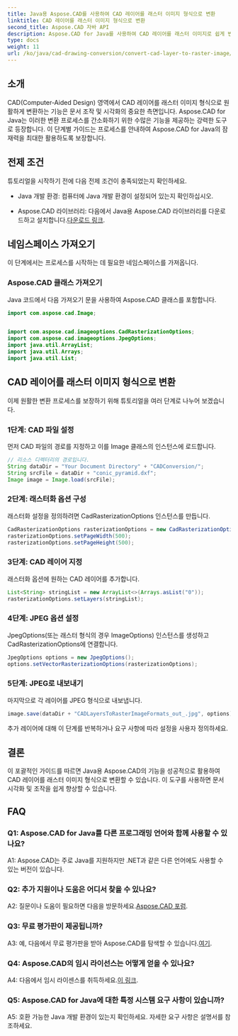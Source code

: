 ```yaml
---
title: Java용 Aspose.CAD를 사용하여 CAD 레이어를 래스터 이미지 형식으로 변환
linktitle: CAD 레이어를 래스터 이미지 형식으로 변환
second_title: Aspose.CAD 자바 API
description: Aspose.CAD for Java를 사용하여 CAD 레이어를 래스터 이미지로 쉽게 변환하는 방법을 알아보세요. 원활한 문서 시각화를 위한 단계별 가이드를 따르세요.
type: docs
weight: 11
url: /ko/java/cad-drawing-conversion/convert-cad-layer-to-raster-image/
---
```

## 소개

CAD(Computer-Aided Design) 영역에서 CAD 레이어를 래스터 이미지 형식으로 원활하게 변환하는 기능은 문서 조작 및 시각화의 중요한 측면입니다. Aspose.CAD for Java는 이러한 변환 프로세스를 간소화하기 위한 수많은 기능을 제공하는 강력한 도구로 등장합니다. 이 단계별 가이드는 프로세스를 안내하여 Aspose.CAD for Java의 잠재력을 최대한 활용하도록 보장합니다.

## 전제 조건

튜토리얼을 시작하기 전에 다음 전제 조건이 충족되었는지 확인하세요.

- Java 개발 환경: 컴퓨터에 Java 개발 환경이 설정되어 있는지 확인하십시오.

-  Aspose.CAD 라이브러리: 다음에서 Java용 Aspose.CAD 라이브러리를 다운로드하고 설치합니다.[다운로드 링크](https://releases.aspose.com/cad/java/).

## 네임스페이스 가져오기

이 단계에서는 프로세스를 시작하는 데 필요한 네임스페이스를 가져옵니다.

### Aspose.CAD 클래스 가져오기

Java 코드에서 다음 가져오기 문을 사용하여 Aspose.CAD 클래스를 포함합니다.

```java
import com.aspose.cad.Image;


import com.aspose.cad.imageoptions.CadRasterizationOptions;
import com.aspose.cad.imageoptions.JpegOptions;
import java.util.ArrayList;
import java.util.Arrays;
import java.util.List;
```

## CAD 레이어를 래스터 이미지 형식으로 변환

이제 원활한 변환 프로세스를 보장하기 위해 튜토리얼을 여러 단계로 나누어 보겠습니다.

### 1단계: CAD 파일 설정

먼저 CAD 파일의 경로를 지정하고 이를 Image 클래스의 인스턴스에 로드합니다.

```java
// 리소스 디렉터리의 경로입니다.
String dataDir = "Your Document Directory" + "CADConversion/";
String srcFile = dataDir + "conic_pyramid.dxf";
Image image = Image.load(srcFile);
```

### 2단계: 래스터화 옵션 구성

래스터화 설정을 정의하려면 CadRasterizationOptions 인스턴스를 만듭니다.

```java
CadRasterizationOptions rasterizationOptions = new CadRasterizationOptions();
rasterizationOptions.setPageWidth(500);
rasterizationOptions.setPageHeight(500);
```

### 3단계: CAD 레이어 지정

래스터화 옵션에 원하는 CAD 레이어를 추가합니다.

```java
List<String> stringList = new ArrayList<>(Arrays.asList("0"));
rasterizationOptions.setLayers(stringList);
```

### 4단계: JPEG 옵션 설정

JpegOptions(또는 래스터 형식의 경우 ImageOptions) 인스턴스를 생성하고 CadRasterizationOptions에 연결합니다.

```java
JpegOptions options = new JpegOptions();
options.setVectorRasterizationOptions(rasterizationOptions);
```

### 5단계: JPEG로 내보내기

마지막으로 각 레이어를 JPEG 형식으로 내보냅니다.

```java
image.save(dataDir + "CADLayersToRasterImageFormats_out_.jpg", options);
```

추가 레이어에 대해 이 단계를 반복하거나 요구 사항에 따라 설정을 사용자 정의하세요.

## 결론

이 포괄적인 가이드를 따르면 Java용 Aspose.CAD의 기능을 성공적으로 활용하여 CAD 레이어를 래스터 이미지 형식으로 변환할 수 있습니다. 이 도구를 사용하면 문서 시각화 및 조작을 쉽게 향상할 수 있습니다.

## FAQ

### Q1: Aspose.CAD for Java를 다른 프로그래밍 언어와 함께 사용할 수 있나요?

A1: Aspose.CAD는 주로 Java를 지원하지만 .NET과 같은 다른 언어에도 사용할 수 있는 버전이 있습니다.

### Q2: 추가 지원이나 도움은 어디서 찾을 수 있나요?

 A2: 질문이나 도움이 필요하면 다음을 방문하세요.[Aspose.CAD 포럼](https://forum.aspose.com/c/cad/19).

### Q3: 무료 평가판이 제공됩니까?

 A3: 예, 다음에서 무료 평가판을 받아 Aspose.CAD를 탐색할 수 있습니다.[여기](https://releases.aspose.com/).

### Q4: Aspose.CAD의 임시 라이선스는 어떻게 얻을 수 있나요?

 A4: 다음에서 임시 라이센스를 취득하세요.[이 링크](https://purchase.aspose.com/temporary-license/).

### Q5: Aspose.CAD for Java에 대한 특정 시스템 요구 사항이 있습니까?

A5: 호환 가능한 Java 개발 환경이 있는지 확인하세요. 자세한 요구 사항은 설명서를 참조하세요.